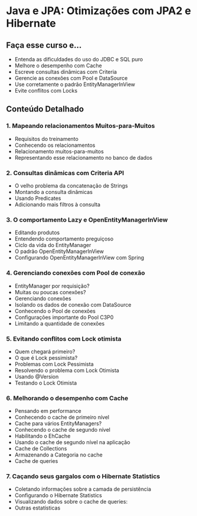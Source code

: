 # Java e JPA: Otimizações com JPA2 e Hibernate	

## Faça esse curso e...
- Entenda as dificuldades do uso do JDBC e SQL puro
- Melhore o desempenho com Cache
- Escreve consultas dinâmicas com Criteria
- Gerencie as conexões com Pool e DataSource
- Use corretamente o padrão EntityManagerInView
- Evite conflitos com Locks

## Conteúdo Detalhado

### 1. Mapeando relacionamentos Muitos-para-Muitos
- Requisitos do treinamento
- Conhecendo os relacionamentos
- Relacionamento muitos-para-muitos
- Representando esse relacionamento no banco de dados

### 2. Consultas dinâmicas com Criteria API
- O velho problema da concatenação de Strings
- Montando a consulta dinâmicas
- Usando Predicates
- Adicionando mais filtros à consulta

### 3. O comportamento Lazy e OpenEntityManagerInView
- Editando produtos
- Entendendo comportamento preguiçoso
- Ciclo da vida do EntityManager
- O padrão OpenEntityManagerInView
- Configurando OpenEntityManagerInView com Spring

### 4. Gerenciando conexões com Pool de conexão
- EntityManager por requisição?
- Muitas ou poucas conexões?
- Gerenciando conexões
- Isolando os dados de conexão com DataSource
- Conhecendo o Pool de conexões
- Configurações importante do Pool C3P0
- Limitando a quantidade de conexões

### 5. Evitando conflitos com Lock otimista
- Quem chegará primeiro?
- O que é Lock pessimista?
- Problemas com Lock Pessimista
- Resolvendo o problema com Lock Otimista
- Usando @Version
- Testando o Lock Otimista

### 6. Melhorando o desempenho com Cache
- Pensando em performance
- Conhecendo o cache de primeiro nível
- Cache para vários EntityManagers?
- Conhecendo o cache de segundo nível
- Habilitando o EhCache
- Usando o cache de segundo nível na aplicação
- Cache de Collections
- Armazenando a Categoria no cache
- Cache de queries

### 7. Caçando seus gargalos com o Hibernate Statistics
- Coletando informações sobre a camada de persistência
- Configurando o Hibernate Statistics
- Visualizando dados sobre o cache de queries:
- Outras estatísticas
